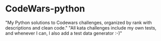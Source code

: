 # CodeWars-python

"My Python solutions to Codewars challenges, organized by rank with descriptions and clean code."
"All kata challenges include my own tests, and whenever I can, I also add a test data generator :-)"
